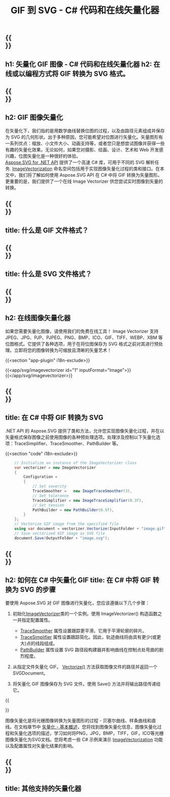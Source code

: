 ﻿---
translation: true
template: /templates/_template-vectorization-child.md
title: GIF 到 SVG - C# 代码和在线矢量化器
description: 在 C# 中矢量化 GIF。将 GIF 转换为 SVG 并获得矢量图形的所有优点。免费试用在线图像矢量化器！
url: /net/vectorization/gif-to-svg/
family: svg
platformtag: net
feature: vectorization
informat: GIF
outformat: SVG
---

{{<section banner>}}
---
h1: 矢量化 GIF 图像 - C# 代码和在线矢量化器
h2: 在线或以编程方式将 GIF 转换为 SVG 格式。
---

{{<section overview>}}
---
h2: GIF 图像矢量化
---

在矢量化下，我们指的是用数学曲线替换位图的过程，以及由路径元素组成并保存为 SVG 的几何形状。出于多种原因，您可能希望对位图进行矢量化。矢量图形有一系列优点：缩放、小文件大小、动画支持等，或者您只是想尝试图像并获得一些有趣的矢量化效果。无论如何，如果您对摄影、绘画、设计、艺术和 Web 开发感兴趣，位图矢量化是一种很好的体验。<br>
[Aspose.SVG for .NET API](https://products.aspose.com/svg/{{lang.url-fragment}}net/) 提供了一个高速 C# 库，可用于不同的 SVG 解析任务. [ImageVectorization](https://reference.aspose.com/svg/net/aspose.svg.imagevectorization/) 命名空间包括用于实现图像矢量化过程的类和接口。在本文中，我们将了解如何使用 Aspose.SVG API 在 C# 中将 GIF 转换为矢量图形。更重要的是，我们提供了一个在线 Image Vectorizer 供您尝试实时图像到矢量的转换。

{{<section input-file>}}
---
title: 什么是 GIF 文件格式？
---

{{<section output-file>}}
---
title: 什么是 SVG 文件格式？
---

{{<section plagin-text>}}
---
h2: 在线图像矢量化器
---

如果您需要矢量化图像，请使用我们的免费在线工具！ Image Vectorizer 支持 JPEG、JPG、PJP、PJPEG、PNG、BMP、ICO、GIF、TIFF、WEBP、XBM 等位图格式。它提供了各种选项，用于在将位图保存为 SVG 格式之前对其进行预处理。立即将您的图像转换为可缩放且清晰的矢量艺术！

{{<section "app-plugin" i18n-exclude>}}

{{<app/svg/imagevectorizer id="1" inputFormat="Image">}}{{</app/svg/imagevectorizer>}} 

{{<section code-text>}}
---
title: 在 C# 中将 GIF 转换为 SVG
---

.NET API 的 Aspose.SVG 提供了类和方法，允许您实现图像矢量化过程，并在以矢量格式保存图像之前使用图像的各种预处理选项。处理涉及控制以下矢量化选项：TraceSimplifier、TraceSmoother、PathBuilder 等。

{{<section "code" i18n-exclude>}}

```cs       
	// Initialize an instance of the ImageVectorizer class
    var vectorizer = new ImageVectorizer
    {
        Configuration = 
		{
			// Set severity
			TraceSmoother =   new ImageTraceSmoother(3),
			// Set tolerance
			TraceSimplifier = new ImageTraceSimplifier(0.3f),
			// Set tension
        	PathBuilder = new PathBuilder(0.5f),
		}
    };
    // Vectorize GIF image from the specified file
	using var document = vectorizer.Vectorize(InputFolder + "image.gif");
    // Save vectorized GIF image as SVG file 
	document.Save(OutputFolder + "image.svg");
```

{{<section steps>}}
---
h2: 如何在 C# 中矢量化 GIF
title: 在 C# 中将 GIF 转换为 SVG 的步骤
---

要使用 Aspose.SVG 对 GIF 图像进行矢量化，您应该遵循以下几个步骤：

1. 初始化[ImageVectorizer](https://reference.aspose.com/svg/net/aspose.svg.imagevectorization/imagevectorizer/)类的一个实例。使用 ImageVectorizer() 构造函数之一并指定配置属性。

    - [TraceSmoother](https://reference.aspose.com/svg/net/aspose.svg.imagevectorization/imagevectorizerconfiguration/tracesmoother/) 属性设置跟踪更平滑。它用于平滑轮廓的碎片。
    - [TraceSimplifier](https://reference.aspose.com/svg/net/aspose.svg.imagevectorization/imagevectorizerconfiguration/tracesimplifier/) 属性设置跟踪简化。因此，轨迹曲线将由具有更少(或更大)点的线段组成。
    - [PathBuilder](https://reference.aspose.com/svg/net/aspose.svg.imagevectorization/imagevectorizerconfiguration/pathbuilder/) 属性设置 SVG 路径段构建器并影响曲线在控制点处弯曲的剧烈程度。
1. 从指定文件矢量化 GIF。 [Vectorize()](https://reference.aspose.com/svg/net/aspose.svg.imagevectorization/imagevectorizer/vectorize/) 方法获取图像文件的路径并返回一个 SVGDocument。
1. 将矢量化 GIF 图像保存为 SVG 文件。使用 Save() 方法并将输出路径传递给它。

{{<section documentation>}}

图像矢量化是将光栅图像转换为矢量图形的过程 - 贝塞尔曲线、样条曲线和直线。在文档章节中 <a href="https://docs.aspose.com/svg/net/how-to-work-with-aspose-svg-api/vectorization/" target="_blank">矢量化 - 基本概述</a>，您将找到图像矢量化信息，图像矢量化过程和矢量化选项的描述，学习如何将PNG，JPG，BMP，TIFF，GIF，ICO等光栅图像矢量化为SVG文档。您将考虑一些 C# 示例来演示 [ImageVectorization](https://reference.aspose.com/svg/net/aspose.svg.imagevectorization/) 功能以及配置属性对矢量化结果的影响。

{{<section other-vectorizers>}}
---
title: 其他支持的矢量化器
---